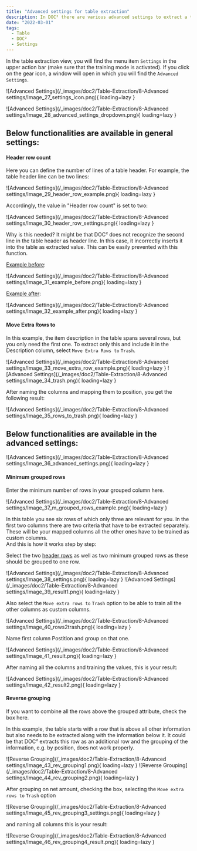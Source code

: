 ```yaml
---
title: "Advanced settings for table extraction"
description: In DOC² there are various advanced settings to extract a table. On this page you will find a few examples of different table characteristics.
date: "2022-03-01"
tags:
  - Table
  - DOC²
  - Settings
---
```


In the table extraction view, you will find the menu item `Settings` in the upper action bar (make sure that the training mode is activated). If you click on the gear icon, a window will open in which you will find the `Advanced Settings`.

![Advanced Settings](/_images/doc2/Table-Extraction/8-Advanced settings/Image_27_settings_icon.png){ loading=lazy }

![Advanced Settings](/_images/doc2/Table-Extraction/8-Advanced settings/Image_28_advanced_settings_dropdown.png){ loading=lazy }

## Below functionalities are available in general settings:

#### Header row count

Here you can define the number of lines of a table header. For example, the table header line can be two lines:

![Advanced Settings](/_images/doc2/Table-Extraction/8-Advanced settings/Image_29_header_row_example.png){ loading=lazy }

Accordingly, the value in "Header row count" is set to two:

![Advanced Settings](/_images/doc2/Table-Extraction/8-Advanced settings/Image_30_header_row_settings.png){ loading=lazy }

Why is this needed? It might be that DOC² does not recognize the second line in the table header as header line. In this case, it incorrectly inserts it into the table as extracted value. This can be easily prevented with this function.

<ins>Example before</ins>:

![Advanced Settings](/_images/doc2/Table-Extraction/8-Advanced settings/Image_31_example_before.png){ loading=lazy }

<ins>Example after</ins>:

![Advanced Settings](/_images/doc2/Table-Extraction/8-Advanced settings/Image_32_example_after.png){ loading=lazy }


#### Move Extra Rows to

In this example, the item description in the table spans several rows, but you only need the first one. To extract only this and include it in the Description column, select `Move Extra Rows to` `Trash`.

![Advanced Settings](/_images/doc2/Table-Extraction/8-Advanced settings/Image_33_move_extra_row_example.png){ loading=lazy }
![Advanced Settings](/_images/doc2/Table-Extraction/8-Advanced settings/Image_34_trash.png){ loading=lazy }

 After naming the columns and mapping them to position, you get the following result:

![Advanced Settings](/_images/doc2/Table-Extraction/8-Advanced settings/Image_35_rows_to_trash.png){ loading=lazy }



## Below functionalities are available in the advanced settings:

![Advanced Settings](/_images/doc2/Table-Extraction/8-Advanced settings/Image_36_advanced_settings.png){ loading=lazy }


#### Minimum grouped rows

Enter the minimum number of rows in your grouped column here.

![Advanced Settings](/_images/doc2/Table-Extraction/8-Advanced settings/Image_37_m_grouped_rows_example.png){ loading=lazy }

In this table you see six rows of which only three are relevant for you. In the first two columns there are two criteria that have to be extracted separately. These will be your mapped columns all the other ones have to be trained as custom columns. <br> And this is how it works step by step:

Select the two [header rows](/doc2/table-extraction/advanced-settings/#header-row-count) as well as two minimum grouped rows as these should be grouped to one row.

![Advanced Settings](/_images/doc2/Table-Extraction/8-Advanced settings/Image_38_settings.png){ loading=lazy }
![Advanced Settings](/_images/doc2/Table-Extraction/8-Advanced settings/Image_39_result1.png){ loading=lazy }

Also select the `Move extra rows to` `Trash` option to be able to train all the other columns as custom columns.

![Advanced Settings](/_images/doc2/Table-Extraction/8-Advanced settings/Image_40_rows2trash.png){ loading=lazy }

Name first column Postition and group on that one.

![Advanced Settings](/_images/doc2/Table-Extraction/8-Advanced settings/Image_41_result.png){ loading=lazy }

After naming all the columns and training the values, this is your result:


![Advanced Settings](/_images/doc2/Table-Extraction/8-Advanced settings/Image_42_result2.png){ loading=lazy }



<!--

##### Maximum grouped rows

Enter the maximum number of rows in your grouped column here.

#### Distinct group columns

If you want only unique values for your grouped column, check the box here.

-->

#### Reverse grouping

If you want to combine all the rows above the grouped attribute, check the box here.

In this example, the table starts with a row that is above all other information but also needs to be extracted along with the information below it. It could be that DOC² extracts this row as an additional row and the grouping of the information, e.g. by position, does not work properly.

![Reverse Grouping](/_images/doc2/Table-Extraction/8-Advanced settings/Image_43_rev_grouping1.png){ loading=lazy }
![Reverse Grouping](/_images/doc2/Table-Extraction/8-Advanced settings/Image_44_rev_grouping2.png){ loading=lazy }

After grouping on net amount, checking the box, selecting the `Move extra rows to` `Trash` option

![Reverse Grouping](/_images/doc2/Table-Extraction/8-Advanced settings/Image_45_rev_grouping3_settings.png){ loading=lazy }

and naming all columns this is your result:

![Reverse Grouping](/_images/doc2/Table-Extraction/8-Advanced settings/Image_46_rev_grouping4_result.png){ loading=lazy }
<!--

#### Split Text

If you want to split the text exactly at the column separator, check the box here. -->
